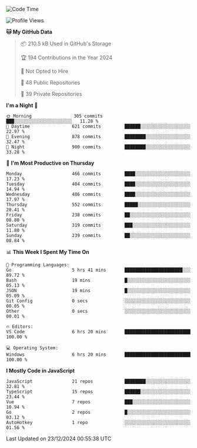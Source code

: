 <!--START_SECTION:waka-->
![Code Time](http://img.shields.io/badge/Code%20Time-882%20hrs%2023%20mins-blue)

![Profile Views](http://img.shields.io/badge/Profile%20Views-8-blue)

**🐱 My GitHub Data** 

> 📦 210.5 kB Used in GitHub's Storage 
 > 
> 🏆 194 Contributions in the Year 2024
 > 
> 🚫 Not Opted to Hire
 > 
> 📜 48 Public Repositories 
 > 
> 🔑 39 Private Repositories 
 > 
**I'm a Night 🦉** 

```text
🌞 Morning                305 commits         ███░░░░░░░░░░░░░░░░░░░░░░   11.28 % 
🌆 Daytime                621 commits         ██████░░░░░░░░░░░░░░░░░░░   22.97 % 
🌃 Evening                878 commits         ████████░░░░░░░░░░░░░░░░░   32.47 % 
🌙 Night                  900 commits         ████████░░░░░░░░░░░░░░░░░   33.28 % 
```
📅 **I'm Most Productive on Thursday** 

```text
Monday                   466 commits         ████░░░░░░░░░░░░░░░░░░░░░   17.23 % 
Tuesday                  404 commits         ████░░░░░░░░░░░░░░░░░░░░░   14.94 % 
Wednesday                486 commits         ████░░░░░░░░░░░░░░░░░░░░░   17.97 % 
Thursday                 552 commits         █████░░░░░░░░░░░░░░░░░░░░   20.41 % 
Friday                   238 commits         ██░░░░░░░░░░░░░░░░░░░░░░░   08.80 % 
Saturday                 319 commits         ███░░░░░░░░░░░░░░░░░░░░░░   11.80 % 
Sunday                   239 commits         ██░░░░░░░░░░░░░░░░░░░░░░░   08.84 % 
```


📊 **This Week I Spent My Time On** 

```text
💬 Programming Languages: 
Go                       5 hrs 41 mins       ██████████████████████░░░   89.72 % 
Bash                     19 mins             █░░░░░░░░░░░░░░░░░░░░░░░░   05.13 % 
JSON                     19 mins             █░░░░░░░░░░░░░░░░░░░░░░░░   05.09 % 
Git Config               0 secs              ░░░░░░░░░░░░░░░░░░░░░░░░░   00.05 % 
Other                    0 secs              ░░░░░░░░░░░░░░░░░░░░░░░░░   00.01 % 

🔥 Editors: 
VS Code                  6 hrs 20 mins       █████████████████████████   100.00 % 

💻 Operating System: 
Windows                  6 hrs 20 mins       █████████████████████████   100.00 % 
```

**I Mostly Code in JavaScript** 

```text
JavaScript               21 repos            ████████░░░░░░░░░░░░░░░░░   32.81 % 
TypeScript               15 repos            ██████░░░░░░░░░░░░░░░░░░░   23.44 % 
Vue                      7 repos             ███░░░░░░░░░░░░░░░░░░░░░░   10.94 % 
Go                       2 repos             █░░░░░░░░░░░░░░░░░░░░░░░░   03.12 % 
AutoHotkey               1 repo              ░░░░░░░░░░░░░░░░░░░░░░░░░   01.56 % 
```




 Last Updated on 23/12/2024 00:55:38 UTC
<!--END_SECTION:waka-->
